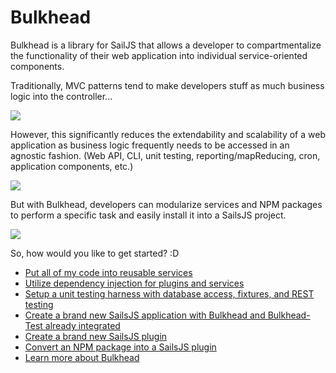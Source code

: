 # Bulkhead

Bulkhead is a library for SailJS that allows a developer to compartmentalize the functionality of their web application into individual service-oriented components.

Traditionally, MVC patterns tend to make developers stuff as much business logic into the controller...

![](https://cloud.githubusercontent.com/assets/2237846/4219802/b1fd05b2-38fc-11e4-9df5-d0b2a6988120.png)

However, this significantly reduces the extendability and scalability of a web application as business logic frequently needs to be accessed in an agnostic fashion.  (Web API, CLI, unit testing, reporting/mapReducing, cron, application components, etc.)

![](https://cloud.githubusercontent.com/assets/2237846/4219819/e0ef23dc-38fc-11e4-883b-45a79d859186.png)

But with Bulkhead, developers can modularize services and NPM packages to perform a specific task and easily install it into a SailsJS project.

![](https://cloud.githubusercontent.com/assets/2237846/4219874/317e7802-38fd-11e4-905d-e8b1c62a0fc7.png)

So, how would you like to get started? :D

* [Put all of my code into reusable services](docs/quickstart.md#services)
* [Utilize dependency injection for plugins and services](doc/quickstart.md#dependency-injection)
* [Setup a unit testing harness with database access, fixtures, and REST testing](docs/quickstart.md#testing)
* [Create a brand new SailsJS application with Bulkhead and Bulkhead-Test already integrated](docs/quickstart.md#create-project)
* [Create a brand new SailsJS plugin](docs/quickstart.md#create-plugin)
* [Convert an NPM package into a SailsJS plugin](docs/quickstart.md#convert-plugin)
* [Learn more about Bulkhead](docs/README.md)
